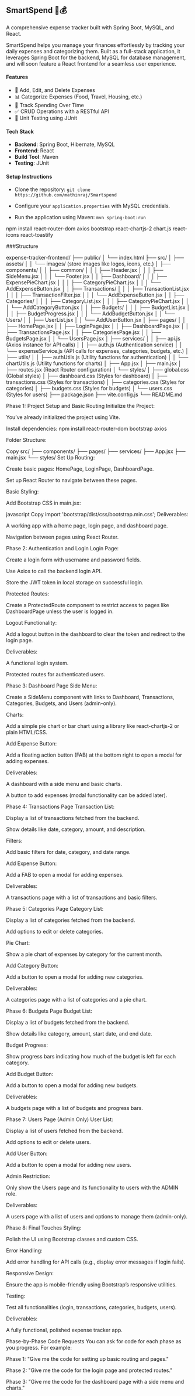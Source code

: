 ## SmartSpend 💼💰

A comprehensive expense tracker built with Spring Boot, MySQL, and React.

SmartSpend helps you manage your finances effortlessly by tracking your daily expenses and categorizing them. Built as a full-stack application, it leverages Spring Boot for the backend, MySQL for database management, and will soon feature a React frontend for a seamless user experience.

#### **Features**
- 📝 Add, Edit, and Delete Expenses
- 📊 Categorize Expenses (Food, Travel, Housing, etc.)
- 📅 Track Spending Over Time
- ✅ CRUD Operations with a RESTful API
- 🧪 Unit Testing using JUnit

#### **Tech Stack**
- **Backend**: Spring Boot, Hibernate, MySQL
- **Frontend**: React
- **Build Tool**: Maven
- **Testing**: JUnit

####  **Setup Instructions**
- Clone the repository:
`git clone https://github.com/mathinraj/Smartspend`

- Configure your `application.properties` with MySQL credentials.
- Run the application using Maven:
`mvn spring-boot:run`

npm install react-router-dom axios bootstrap react-chartjs-2 chart.js react-icons react-toastify

###Structure

expense-tracker-frontend/
├── public/
│   └── index.html
├── src/
│   ├── assets/
│   │   └── images/ (store images like logos, icons, etc.)
│   ├── components/
│   │   ├── common/
│   │   │   ├── Header.jsx
│   │   │   ├── SideMenu.jsx
│   │   │   └── Footer.jsx
│   │   ├── Dashboard/
│   │   │   ├── ExpensePieChart.jsx
│   │   │   ├── CategoryPieChart.jsx
│   │   │   └── AddExpenseButton.jsx
│   │   ├── Transactions/
│   │   │   ├── TransactionList.jsx
│   │   │   ├── TransactionFilter.jsx
│   │   │   └── AddExpenseButton.jsx
│   │   ├── Categories/
│   │   │   ├── CategoryList.jsx
│   │   │   ├── CategoryPieChart.jsx
│   │   │   └── AddCategoryButton.jsx
│   │   ├── Budgets/
│   │   │   ├── BudgetList.jsx
│   │   │   ├── BudgetProgress.jsx
│   │   │   └── AddBudgetButton.jsx
│   │   └── Users/
│   │       ├── UserList.jsx
│   │       └── AddUserButton.jsx
│   ├── pages/
│   │   ├── HomePage.jsx
│   │   ├── LoginPage.jsx
│   │   ├── DashboardPage.jsx
│   │   ├── TransactionsPage.jsx
│   │   ├── CategoriesPage.jsx
│   │   ├── BudgetsPage.jsx
│   │   └── UsersPage.jsx
│   ├── services/
│   │   ├── api.js (Axios instance for API calls)
│   │   ├── auth.js (Authentication service)
│   │   └── expenseService.js (API calls for expenses, categories, budgets, etc.)
│   ├── utils/
│   │   ├── authUtils.js (Utility functions for authentication)
│   │   └── chartUtils.js (Utility functions for charts)
│   ├── App.jsx
│   ├── main.jsx
│   ├── routes.jsx (React Router configuration)
│   └── styles/
│       ├── global.css (Global styles)
│       ├── dashboard.css (Styles for dashboard)
│       ├── transactions.css (Styles for transactions)
│       ├── categories.css (Styles for categories)
│       ├── budgets.css (Styles for budgets)
│       └── users.css (Styles for users)
├── package.json
├── vite.config.js
└── README.md


Phase 1: Project Setup and Basic Routing
Initialize the Project:

You’ve already initialized the project using Vite.

Install dependencies: npm install react-router-dom bootstrap axios

Folder Structure:

Copy
src/
├── components/
├── pages/
├── services/
├── App.jsx
├── main.jsx
└── styles/
Set Up Routing:

Create basic pages: HomePage, LoginPage, DashboardPage.

Set up React Router to navigate between these pages.

Basic Styling:

Add Bootstrap CSS in main.jsx:

javascript
Copy
import 'bootstrap/dist/css/bootstrap.min.css';
Deliverables:

A working app with a home page, login page, and dashboard page.

Navigation between pages using React Router.

Phase 2: Authentication and Login
Login Page:

Create a login form with username and password fields.

Use Axios to call the backend login API.

Store the JWT token in local storage on successful login.

Protected Routes:

Create a ProtectedRoute component to restrict access to pages like DashboardPage unless the user is logged in.

Logout Functionality:

Add a logout button in the dashboard to clear the token and redirect to the login page.

Deliverables:

A functional login system.

Protected routes for authenticated users.

Phase 3: Dashboard Page
Side Menu:

Create a SideMenu component with links to Dashboard, Transactions, Categories, Budgets, and Users (admin-only).

Charts:

Add a simple pie chart or bar chart using a library like react-chartjs-2 or plain HTML/CSS.

Add Expense Button:

Add a floating action button (FAB) at the bottom right to open a modal for adding expenses.

Deliverables:

A dashboard with a side menu and basic charts.

A button to add expenses (modal functionality can be added later).

Phase 4: Transactions Page
Transaction List:

Display a list of transactions fetched from the backend.

Show details like date, category, amount, and description.

Filters:

Add basic filters for date, category, and date range.

Add Expense Button:

Add a FAB to open a modal for adding expenses.

Deliverables:

A transactions page with a list of transactions and basic filters.

Phase 5: Categories Page
Category List:

Display a list of categories fetched from the backend.

Add options to edit or delete categories.

Pie Chart:

Show a pie chart of expenses by category for the current month.

Add Category Button:

Add a button to open a modal for adding new categories.

Deliverables:

A categories page with a list of categories and a pie chart.

Phase 6: Budgets Page
Budget List:

Display a list of budgets fetched from the backend.

Show details like category, amount, start date, and end date.

Budget Progress:

Show progress bars indicating how much of the budget is left for each category.

Add Budget Button:

Add a button to open a modal for adding new budgets.

Deliverables:

A budgets page with a list of budgets and progress bars.

Phase 7: Users Page (Admin Only)
User List:

Display a list of users fetched from the backend.

Add options to edit or delete users.

Add User Button:

Add a button to open a modal for adding new users.

Admin Restriction:

Only show the Users page and its functionality to users with the ADMIN role.

Deliverables:

A users page with a list of users and options to manage them (admin-only).

Phase 8: Final Touches
Styling:

Polish the UI using Bootstrap classes and custom CSS.

Error Handling:

Add error handling for API calls (e.g., display error messages if login fails).

Responsive Design:

Ensure the app is mobile-friendly using Bootstrap’s responsive utilities.

Testing:

Test all functionalities (login, transactions, categories, budgets, users).

Deliverables:

A fully functional, polished expense tracker app.

Phase-by-Phase Code Requests
You can ask for code for each phase as you progress. For example:

Phase 1: "Give me the code for setting up basic routing and pages."

Phase 2: "Give me the code for the login page and protected routes."

Phase 3: "Give me the code for the dashboard page with a side menu and charts."